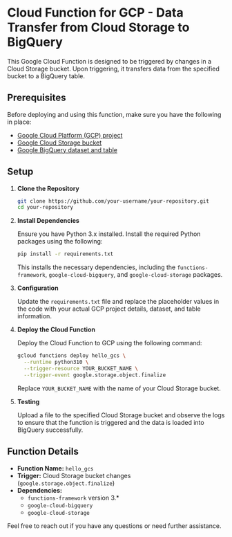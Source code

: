 # Cloud Function for GCP - Data Transfer from Cloud Storage to BigQuery

This Google Cloud Function is designed to be triggered by changes in a Cloud Storage bucket. Upon triggering, it transfers data from the specified bucket to a BigQuery table.

## Prerequisites

Before deploying and using this function, make sure you have the following in place:

- [Google Cloud Platform (GCP) project](https://cloud.google.com/resource-manager/docs/creating-managing-projects)
- [Google Cloud Storage bucket](https://cloud.google.com/storage/docs/creating-buckets)
- [Google BigQuery dataset and table](https://cloud.google.com/bigquery/docs/tables)

## Setup

1. **Clone the Repository**

    ```bash
    git clone https://github.com/your-username/your-repository.git
    cd your-repository
    ```

2. **Install Dependencies**

    Ensure you have Python 3.x installed. Install the required Python packages using the following:

    ```bash
    pip install -r requirements.txt
    ```

    This installs the necessary dependencies, including the `functions-framework`, `google-cloud-bigquery`, and `google-cloud-storage` packages.

3. **Configuration**

    Update the `requirements.txt` file and replace the placeholder values in the code with your actual GCP project details, dataset, and table information.

4. **Deploy the Cloud Function**

    Deploy the Cloud Function to GCP using the following command:

    ```bash
    gcloud functions deploy hello_gcs \
      --runtime python310 \
      --trigger-resource YOUR_BUCKET_NAME \
      --trigger-event google.storage.object.finalize
    ```

    Replace `YOUR_BUCKET_NAME` with the name of your Cloud Storage bucket.

5. **Testing**

    Upload a file to the specified Cloud Storage bucket and observe the logs to ensure that the function is triggered and the data is loaded into BigQuery successfully.

## Function Details

- **Function Name:** `hello_gcs`
- **Trigger:** Cloud Storage bucket changes (`google.storage.object.finalize`)
- **Dependencies:**
  - `functions-framework` version 3.*
  - `google-cloud-bigquery`
  - `google-cloud-storage`


Feel free to reach out if you have any questions or need further assistance.
